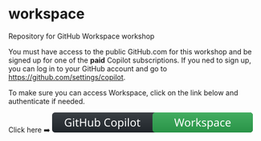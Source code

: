 # workspace
Repository for GitHub Workspace workshop

You must have access to the public GitHub.com for this workshop and be signed up for one of the **paid** Copilot subscriptions. If you ned to sign up, you can log in to your GitHub account and go to https://github.com/settings/copilot. 

To make sure you can access Workspace, click on the link below and authenticate if needed.

Click here ➡️  [![Open in GitHub Codespaces](./.github/badges/copilot-workspace-badge.svg)](https://copilot-workspace.githubnext.com/)
